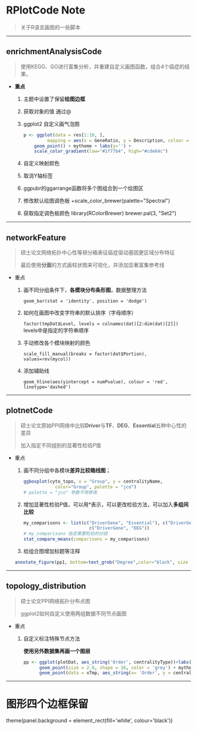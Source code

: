 # RPlotCode Note

> 关于R语言画图的一些脚本

---

## enrichmentAnalysisCode

> 使用KEGG、GO进行富集分析，并重建自定义画图函数，组合4个癌症的结果。

- **重点**

  1. 主题中设置了保留**绘图边框**

  2. 获取对象的值 通过@

  3. ggplot2 自定义画气泡图

     ```R
     p <- ggplot(data = res[1:10, ], 
              mapping = aes(x = GeneRatio, y = Description, colour = p.adjust, size = Count)) + 
         geom_point() + mytheme + labs(y='') + 
         scale_color_gradient(low="#1f77b4", high="#cde64c")
     ```

  4. 自定义映射颜色

  5. 取消Y轴标签

  6. ggpubr的ggarrange函数将多个图组合到一个绘图区
  7. 修改默认绘图调色板 +scale_color_brewer(palette="Spectral")
  8. 获取指定调色板颜色  library(RColorBrewer) brewer.pal(3, "Set2")

---

## networkFeature

> 硕士论文网络拓扑中心性等频分箱表征癌症驱动基因更区域分布特征
>
> 最后使用**分面**的方式画柱状图来可视化，并添加显著富集参考线

- 重点

  1. 画不同分组条件下，**各模块分布条形图**，数据整理方法

     `geom_bar(stat = 'identity', position = 'dodge') `

  2. 如何在画图中改变字符串的默认排序（字母顺序）

     `factor(tmpDat$Level, levels = colnames(dat)[2:dim(dat)[2]])`  levels中是指定的字符串顺序

  3. 手动修改各个模块映射的颜色

     `scale_fill_manual(breaks = factor(dat$Portion), values=rev(mycol)) `

  4. 添加辅助线

     `geom_hline(aes(yintercept = numPvalue), colour = 'red', linetype='dashed')`

---

## plotnetCode

> 硕士论文原始PPI网络中比较**Driver**与**TF**、**DEG**、**Essential**五种中心性的差异
>
> 加入指定不同组别的显著性检验*P*值

- 重点

  1. 画不同分组中各模块**差异比较箱线图**；

     ```R
     ggboxplot(cyto_topo, x = "Group", y = centralityName,
                 color="Group", palette = "jco") 
     # palette = "jco" 参数不用修改
     ```

  2. 增加显著性检验*P*值，可以用*表示，可以更改检验方法，可以加入**多组间比较**

     ```R
     my_comparisons <- list(c("DriverGene", "Essential"), c("DriverGene","TF"), 
                              c("DriverGene", "DEG"))
     # my_comparisons 指定需要检验的分组
     stat_compare_means(comparisons = my_comparisons)
     ```
  3. 给组合图增加标题等注释
    ```R
    annotate_figure(pp1, bottom=text_grob("Degree",color="black", size = 15))
    ```
---

## topology_distribution

>   硕士论文PPI网络拓扑分布点图
>
>   ggplot2如何自定义使用两组数据不同节点画图

-   重点

    1.  自定义标注特殊节点方法

        **使用另外数据集再画一个图层**

        ```R
        pp <- ggplot(plotDat, aes_string('Order', centralityType))+labs(x='') +
              geom_point(size = 2.0, shape = 16, color = 'grey') + mytheme +
              geom_point(data = xTmp, aes_string(x= 'Order', y = centralityType), color = "#FC4E07") 
        ```

---

# 图形四个边框保留
 theme(panel.background = element_rect(fill='white', colour='black'))
